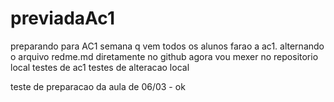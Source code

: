 # previadaAc1
preparando para AC1
semana q vem todos os alunos farao a ac1.
alternando o arquivo redme.md diretamente no github
agora vou mexer no repositorio local
testes de ac1
testes de alteracao local



teste de preparacao da aula de 06/03 - ok
